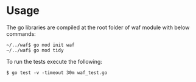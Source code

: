 # Usage
The go libraries are compiled at the root folder of waf module with below commands:

```
~/../waf$ go mod init waf
~/../waf$ go mod tidy
```


To run the tests execute the following:

```
$ go test -v -timeout 30m waf_test.go
```
